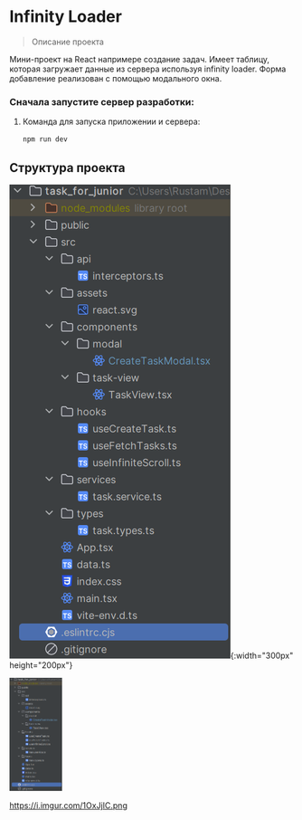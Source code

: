 # Infinity Loader

> Описание проекта

Мини-проект на React напримере создание задач. Имеет таблицу, которая загружает данные из сервера используя infinity loader. Форма добавление реализован с помощью модального окна.

### Сначала запустите сервер разработки:

1. Команда для запуска приложении и сервера:
   ```sh
   npm run dev
   ```

## Структура проекта
![directories](https://github.com/rustam18-dev/task_for_junior/blob/main/src/assets/directories.png){:width="300px" height="200px"}

<img src="https://github.com/rustam18-dev/task_for_junior/blob/main/src/assets/directories.png" alt="directories" height="200">

https://i.imgur.com/1OxJjIC.png
